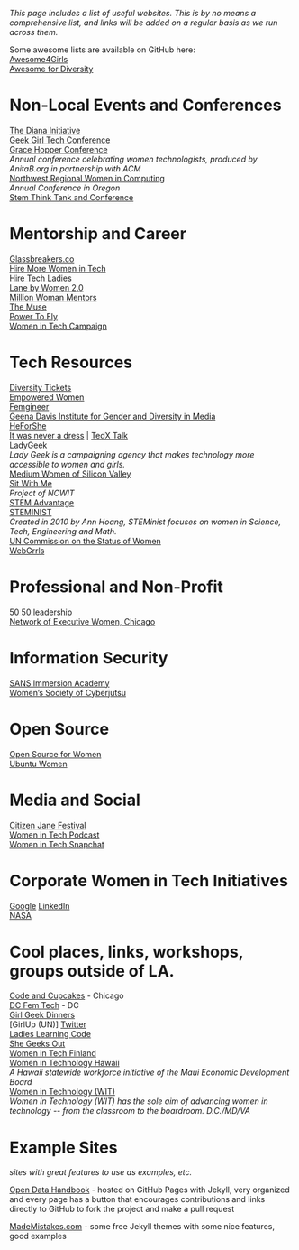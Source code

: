 _This page includes a list of useful websites. This is by no means a comprehensive list, and links will be added on a regular basis as we run across them._

Some awesome lists are available on GitHub here:  
[Awesome4Girls](https://github.com/cristianoliveira/awesome4girls)  
[Awesome for Diversity](https://github.com/folkswhocode/awesome-diversity)


# Non-Local Events and Conferences
[The Diana Initiative](http://dianainitiative.com/2_0/)  
[Geek Girl Tech Conference](http://geekgirltechcon.com)  
[Grace Hopper Conference](http://gracehopper.org/)  
_Annual conference celebrating women technologists, produced by AnitaB.org in partnership with ACM_  
[Northwest Regional Women in Computing](http://nwrwic.org/)  
_Annual Conference in Oregon_  
[Stem Think Tank and Conference](http://stemefg.org/index.php/think-tank-and-conference)  


# Mentorship and Career
[Glassbreakers.co](www.glassbreakers.co)  
[Hire More Women in Tech](https://www.hiremorewomenintech.com/)  
[Hire Tech Ladies](https://www.hiretechladies.com/)    
[Lane by Women 2.0](https://lane.women2.com/)  
[Million Woman Mentors](www.millionwomanmentors.com)  
[The Muse](https://www.themuse.com/)  
[Power To Fly](https://powertofly.com/)  
[Women in Tech Campaign](http://www.womenintechcampaign.com/)


# Tech Resources
[Diversity Tickets](https://diversitytickets.org/)    
[Empowered Women](https://empoweredwomen.org)  
[Femgineer](http://femgineer.com/)  
[Geena Davis Institute for Gender and Diversity in Media](http://seejane.org)  
[HeForShe](http://www.heforshe.org/en)  
[It was never a dress](http://itwasneveradress.com/) | [TedX Talk](http://tedxtalks.ted.com/video/It-Was-Never-a-Dress-The-Power)  
[LadyGeek](http://www.ladygeek.com)  
_Lady Geek is a campaigning agency that makes technology more accessible to women and girls._  
[Medium Women of Silicon Valley](https://medium.com/@WomenOfSiliconValley)  
[Sit With Me](http://sitwithme.org)  
_Project of NCWIT_  
[STEM Advantage](http://stemadvantage.org/)  
[STEMINIST](http://steminist.com)  
_Created in 2010 by Ann Hoang, STEMinist focuses on women in Science, Tech, Engineering and Math._  
[UN Commission on the Status of Women](http://www.unwomen.org/en/csw)  
[WebGrrls](https://www.webgrrls.com/)  


# Professional and Non-Profit
[50 50 leadership](http://www.5050leadership.org)  
[Network of Executive Women, Chicago](https://www.newonline.org/)  


# Information Security  
[SANS Immersion Academy](https://www.sans.org/cybertalent/immersion-academy/womens)  
[Women’s Society of Cyberjutsu](https://womenscyberjutsu.org/)  


# Open Source
[Open Source for Women](https://www.os4w.org)   
[Ubuntu Women](http://wiki.ubuntu-women.org)  


# Media and Social
[Citizen Jane Festival](http://citizenjanefilmfestival.org/about-us/)  
[Women in Tech Podcast](http://podcast.womenintechshow.com/)  
[Women in Tech Snapchat](http://www.womenintechsnap.com/)  


# Corporate Women in Tech Initiatives
[Google](https://www.google.com/diversity/women/)
[LinkedIn](https://engineering.linkedin.com/wit)  
[NASA](https://women.nasa.gov/)  


# Cool places, links, workshops, groups outside of LA.
[Code and Cupcakes](http://codeandcupcakes.net) - Chicago  
[DC Fem Tech](www.dcfemtech.io)  - DC  
[Girl Geek Dinners](http://girlgeekdinners.com/)  
[GirlUp (UN)] [Twitter](https://twitter.com/GirlUp)  
[Ladies Learning Code](http://ladieslearningcode.com)  
[She Geeks Out](http://shegeeksout.com/)  
[Women in Tech Finland](http://womenintech.fi/members/)  
[Women in Technology Hawaii](http://www.womenintech.com/about/)  
_A Hawaii statewide workforce initiative of the Maui Economic Development Board_  
[Women in Technology (WIT)](http://www.womenintechnology.org)  
_Women in Technology (WIT) has the sole aim of advancing women in technology -- from the classroom to the boardroom. D.C./MD/VA_    


# Example Sites
_sites with great features to use as examples, etc._  

[Open Data Handbook](http://opendatahandbook.org/resources) - hosted on GitHub Pages with Jekyll, very organized and every page has a button that encourages contributions and links directly to GitHub to fork the project and make a pull request  

[MadeMistakes.com](https://mademistakes.com/work/jekyll-themes/) - some free Jekyll themes with some nice features, good examples  
